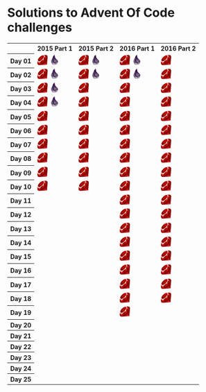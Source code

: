 
# Solutions to Advent Of Code challenges

<table>
    <tr>
      <th></th>
      <th>2015 Part 1</th>
      <th>2015 Part 2</th>
      <th>2016 Part 1</th>
      <th>2016 Part 2</th>
    </tr>
    <tr>
      <th>Day 01</th>
      <td><img src="docs/rb.png"/> <img src="docs/ex.png"/></td>
      <td><img src="docs/rb.png"/> <img src="docs/ex.png"/></td>
      <td><img src="docs/rb.png"/> <img src="docs/ex.png"/></td>
      <td><img src="docs/rb.png"/></td>
    </tr>
    <tr>
      <th>Day 02</th>
      <td><img src="docs/rb.png"/> <img src="docs/ex.png"/></td>
      <td><img src="docs/rb.png"/> <img src="docs/ex.png"/></td>
      <td><img src="docs/rb.png"/> <img src="docs/ex.png"/></td>
      <td><img src="docs/rb.png"/></td>
    </tr>
    <tr>
      <th>Day 03</th>
      <td><img src="docs/rb.png"/> <img src="docs/ex.png"/></td>
      <td><img src="docs/rb.png"/></td>
      <td><img src="docs/rb.png"/></td>
      <td><img src="docs/rb.png"/></td>
    </tr>
    <tr>
      <th>Day 04</th>
      <td><img src="docs/rb.png"/> <img src="docs/ex.png"/></td>
      <td><img src="docs/rb.png"/></td>
      <td><img src="docs/rb.png"/></td>
      <td><img src="docs/rb.png"/></td>
    </tr>
    <tr>
      <th>Day 05</th>
      <td><img src="docs/rb.png"/></td>
      <td><img src="docs/rb.png"/></td>
      <td><img src="docs/rb.png"/></td>
      <td><img src="docs/rb.png"/></td>
    </tr>
    <tr>
      <th>Day 06</th>
      <td><img src="docs/rb.png"/></td>
      <td><img src="docs/rb.png"/></td>
      <td><img src="docs/rb.png"/></td>
      <td><img src="docs/rb.png"/></td>
    </tr>
    <tr>
      <th>Day 07</th>
      <td><img src="docs/rb.png"/></td>
      <td><img src="docs/rb.png"/></td>
      <td><img src="docs/rb.png"/></td>
      <td><img src="docs/rb.png"/></td>
    </tr>
    <tr>
      <th>Day 08</th>
      <td><img src="docs/rb.png"/></td>
      <td><img src="docs/rb.png"/></td>
      <td><img src="docs/rb.png"/></td>
      <td><img src="docs/rb.png"/></td>
    </tr>
    <tr>
      <th>Day 09</th>
      <td><img src="docs/rb.png"/></td>
      <td><img src="docs/rb.png"/></td>
      <td><img src="docs/rb.png"/></td>
      <td><img src="docs/rb.png"/></td>
    </tr>
    <tr>
      <th>Day 10</th>
      <td><img src="docs/rb.png"/></td>
      <td><img src="docs/rb.png"/></td>
      <td><img src="docs/rb.png"/></td>
      <td><img src="docs/rb.png"/></td>
    </tr>
    <tr>
      <th>Day 11</th>
      <td></td>
      <td></td>
      <td><img src="docs/rb.png"/></td>
      <td><img src="docs/rb.png"/></td>
    </tr>
    <tr>
      <th>Day 12</th>
      <td></td>
      <td></td>
      <td><img src="docs/rb.png"/></td>
      <td><img src="docs/rb.png"/></td>
    </tr>
    <tr>
      <th>Day 13</th>
      <td></td>
      <td></td>
      <td><img src="docs/rb.png"/></td>
      <td><img src="docs/rb.png"/></td>
    </tr>
    <tr>
      <th>Day 14</th>
      <td></td>
      <td></td>
      <td><img src="docs/rb.png"/></td>
      <td><img src="docs/rb.png"/></td>
    </tr>
    <tr>
      <th>Day 15</th>
      <td></td>
      <td></td>
      <td><img src="docs/rb.png"/></td>
      <td><img src="docs/rb.png"/></td>
    </tr>
    <tr>
      <th>Day 16</th>
      <td></td>
      <td></td>
      <td><img src="docs/rb.png"/></td>
      <td><img src="docs/rb.png"/></td>
    </tr>
    <tr>
      <th>Day 17</th>
      <td></td>
      <td></td>
      <td><img src="docs/rb.png"/></td>
      <td><img src="docs/rb.png"/></td>
    </tr>
    <tr>
      <th>Day 18</th>
      <td></td>
      <td></td>
      <td><img src="docs/rb.png"/></td>
      <td><img src="docs/rb.png"/></td>
    </tr>
    <tr>
      <th>Day 19</th>
      <td></td>
      <td></td>
      <td><img src="docs/rb.png"/></td>
      <td></td>
    </tr>
    <tr>
      <th>Day 20</th>
      <td></td>
      <td></td>
      <td></td>
      <td></td>
    </tr>
    <tr>
      <th>Day 21</th>
      <td></td>
      <td></td>
      <td></td>
      <td></td>
    </tr>
    <tr>
      <th>Day 22</th>
      <td></td>
      <td></td>
      <td></td>
      <td></td>
    </tr>
    <tr>
      <th>Day 23</th>
      <td></td>
      <td></td>
      <td></td>
      <td></td>
    </tr>
    <tr>
      <th>Day 24</th>
      <td></td>
      <td></td>
      <td></td>
      <td></td>
    </tr>
    <tr>
      <th>Day 25</th>
      <td></td>
      <td></td>
      <td></td>
      <td></td>
    </tr>
</table>
